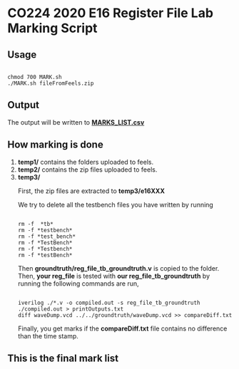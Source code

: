 # CO224 2020 E16 Register File Lab Marking Script

## Usage

<pre><code>
chmod 700 MARK.sh
./MARK.sh fileFromFeels.zip
</code></pre>

## Output
The output will be written to **[MARKS_LIST.csv](MARKS_LIST.csv)**

## How marking is done

<ol>
<li><b>temp1/</b> contains the folders uploaded to feels.</li>
<li><b>temp2/</b> contains the zip files uploaded to feels.</li>
<li><b>temp3/</b><br>

First, the zip files are extracted to <b>temp3/e16XXX</b><br>

We try to delete all the testbench files you have written by running<br>
<pre><code>
rm -f  *tb*
rm -f *testbench*
rm -f *test_bench*
rm -f *TestBench*
rm -f *Testbench*
rm -f *testBench*
</code></pre>

Then <b>groundtruth/reg_file_tb_groundtruth.v</b> is copied to the folder.<br>
Then, <b>your reg_file</b> is tested with <b>our reg_file_tb_groundtruth</b> by running the following commands are run,<br>
<pre><code>
iverilog ./*.v -o compiled.out -s reg_file_tb_groundtruth
./compiled.out > printOutputs.txt
diff waveDump.vcd ../../groundtruth/waveDump.vcd >> compareDiff.txt
</code></pre>

Finally, you get marks if the <b>compareDiff.txt</b> file contains no difference than the time stamp.
</ol>

## This is the final mark list